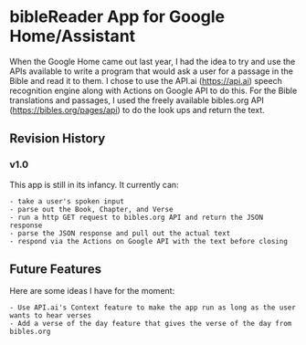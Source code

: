 # bibleReader App for Google Home/Assistant

When the Google Home came out last year, I had the idea to try and use the APIs available to write a program that would ask a user for a passage in the Bible and read it to them. I chose to use the API.ai (https://api.ai) speech recognition engine along with Actions on Google API to do this. For the Bible translations and passages, I used the freely available bibles.org API (https://bibles.org/pages/api) to do the look ups and return the text.

## Revision History

### v1.0

This app is still in its infancy. It currently can:

    - take a user's spoken input
    - parse out the Book, Chapter, and Verse
    - run a http GET request to bibles.org API and return the JSON response
    - parse the JSON response and pull out the actual text
    - respond via the Actions on Google API with the text before closing

## Future Features

Here are some ideas I have for the moment:

    - Use API.ai's Context feature to make the app run as long as the user wants to hear verses
    - Add a verse of the day feature that gives the verse of the day from bibles.org
